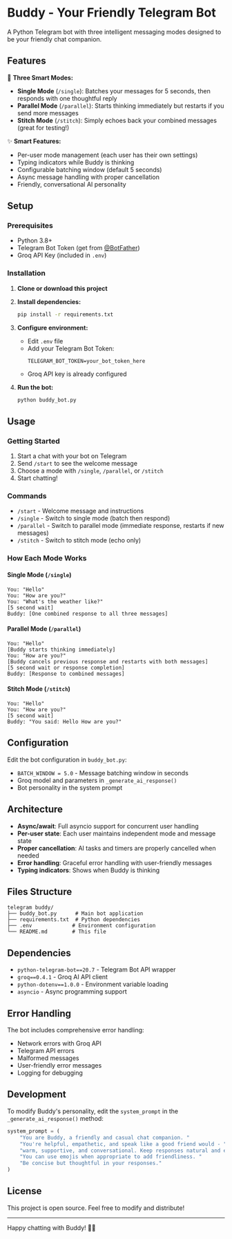 # Buddy - Your Friendly Telegram Bot

A Python Telegram bot with three intelligent messaging modes designed to be your friendly chat companion.

## Features

🤖 **Three Smart Modes:**
- **Single Mode** (`/single`): Batches your messages for 5 seconds, then responds with one thoughtful reply
- **Parallel Mode** (`/parallel`): Starts thinking immediately but restarts if you send more messages  
- **Stitch Mode** (`/stitch`): Simply echoes back your combined messages (great for testing!)

✨ **Smart Features:**
- Per-user mode management (each user has their own settings)
- Typing indicators while Buddy is thinking
- Configurable batching window (default 5 seconds)
- Async message handling with proper cancellation
- Friendly, conversational AI personality

## Setup

### Prerequisites
- Python 3.8+
- Telegram Bot Token (get from [@BotFather](https://t.me/BotFather))
- Groq API Key (included in `.env`)

### Installation

1. **Clone or download this project**

2. **Install dependencies:**
   ```bash
   pip install -r requirements.txt
   ```

3. **Configure environment:**
   - Edit `.env` file
   - Add your Telegram Bot Token:
     ```
     TELEGRAM_BOT_TOKEN=your_bot_token_here
     ```
   - Groq API key is already configured

4. **Run the bot:**
   ```bash
   python buddy_bot.py
   ```

## Usage

### Getting Started
1. Start a chat with your bot on Telegram
2. Send `/start` to see the welcome message
3. Choose a mode with `/single`, `/parallel`, or `/stitch`
4. Start chatting!

### Commands
- `/start` - Welcome message and instructions
- `/single` - Switch to single mode (batch then respond)
- `/parallel` - Switch to parallel mode (immediate response, restarts if new messages)
- `/stitch` - Switch to stitch mode (echo only)

### How Each Mode Works

#### Single Mode (`/single`)
```
You: "Hello"
You: "How are you?"
You: "What's the weather like?"
[5 second wait]
Buddy: [One combined response to all three messages]
```

#### Parallel Mode (`/parallel`)  
```
You: "Hello"
[Buddy starts thinking immediately]
You: "How are you?" 
[Buddy cancels previous response and restarts with both messages]
[5 second wait or response completion]
Buddy: [Response to combined messages]
```

#### Stitch Mode (`/stitch`)
```
You: "Hello"
You: "How are you?"
[5 second wait]
Buddy: "You said: Hello How are you?"
```

## Configuration

Edit the bot configuration in `buddy_bot.py`:
- `BATCH_WINDOW = 5.0` - Message batching window in seconds
- Groq model and parameters in `_generate_ai_response()`
- Bot personality in the system prompt

## Architecture

- **Async/await**: Full asyncio support for concurrent user handling
- **Per-user state**: Each user maintains independent mode and message state
- **Proper cancellation**: AI tasks and timers are properly cancelled when needed
- **Error handling**: Graceful error handling with user-friendly messages
- **Typing indicators**: Shows when Buddy is thinking

## Files Structure

```
telegram buddy/
├── buddy_bot.py      # Main bot application
├── requirements.txt  # Python dependencies  
├── .env             # Environment configuration
└── README.md        # This file
```

## Dependencies

- `python-telegram-bot==20.7` - Telegram Bot API wrapper
- `groq==0.4.1` - Groq AI API client
- `python-dotenv==1.0.0` - Environment variable loading
- `asyncio` - Async programming support

## Error Handling

The bot includes comprehensive error handling:
- Network errors with Groq API
- Telegram API errors  
- Malformed messages
- User-friendly error messages
- Logging for debugging

## Development

To modify Buddy's personality, edit the `system_prompt` in the `_generate_ai_response()` method:

```python
system_prompt = (
    "You are Buddy, a friendly and casual chat companion. "
    "You're helpful, empathetic, and speak like a good friend would - "
    "warm, supportive, and conversational. Keep responses natural and engaging. "
    "You can use emojis when appropriate to add friendliness. "
    "Be concise but thoughtful in your responses."
)
```

## License

This project is open source. Feel free to modify and distribute!

---

Happy chatting with Buddy! 🤖✨